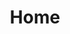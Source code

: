 ---
title: Home
menu:
    main:
        url: / 
        weight: -140
        params:
            icon: user
---